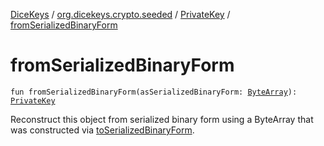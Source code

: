 [DiceKeys](../../index.md) / [org.dicekeys.crypto.seeded](../index.md) / [PrivateKey](index.md) / [fromSerializedBinaryForm](./from-serialized-binary-form.md)

# fromSerializedBinaryForm

`fun fromSerializedBinaryForm(asSerializedBinaryForm: `[`ByteArray`](https://kotlinlang.org/api/latest/jvm/stdlib/kotlin/-byte-array/index.html)`): `[`PrivateKey`](index.md)

Reconstruct this object from serialized binary form using a
ByteArray that was constructed via [toSerializedBinaryForm](to-serialized-binary-form.md).

